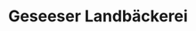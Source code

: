 ---
title: "Geseeser Landbäckerei"
url: /bayreuth/geseeser-landbaeckerei-donndorfer-strasse/
shop: Bäckerei
---